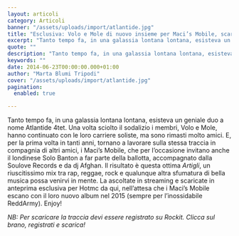 ```yaml
---
layout: articoli
category: Articoli
banner: "/assets/uploads/import/atlantide.jpg"
title: "Esclusiva: Volo e Mole di nuovo insieme per Maci’s Mobile, scarica in anteprima!"
excerpt: "Tanto tempo fa, in una galassia lontana lontana, esisteva un geniale duo a nome Atlantide 4tet. Una volta sciolto il sodalizio i membri, Volo e Mole, hanno continuato con le loro carriere soliste, ma sono rimasti molto amici. E, per la prima volta in tanti anni, tornano a lavorare sulla stessa traccia in compagnia di [&hellip"
quote: ""
description: "Tanto tempo fa, in una galassia lontana lontana, esisteva un geniale duo a nome Atlantide 4tet. Una volta sciolto il sodalizio i membri, Volo e Mole, hanno continuato con le loro carriere soliste, ma sono rimasti molto amici. E, per la prima volta in tanti anni, tornano a lavorare sulla stessa traccia in compagnia di [&hellip"
keywords: ""
date: 2014-06-23T00:00:00.000+01:00
author: "Marta Blumi Tripodi"
cover: "/assets/uploads/import/atlantide.jpg"
pagination:
  enabled: true

---
```


[](https://hotmc.com/wp-content/uploads/2014/06/atlantide.jpg)

Tanto tempo fa, in una galassia lontana lontana, esisteva un geniale duo a nome Atlantide 4tet. Una volta sciolto il sodalizio i membri, Volo e Mole, hanno continuato con le loro carriere soliste, ma sono rimasti molto amici. E, per la prima volta in tanti anni, tornano a lavorare sulla stessa traccia in compagnia di altri amici, i Maci’s Mobile, che per l’occasione invitano anche il londinese Solo Banton a far parte della ballotta, accompagnato dalla Soulove Records e da dj Afghan. Il risultato è questa ottima _Artigli_, un riuscitissimo mix tra rap, reggae, rock e qualunque altra sfumatura di bella musica possa venirvi in mente. La ascoltate in streaming e scaricate in anteprima esclusiva per Hotmc da qui, nell’attesa che i Maci’s Mobile escano con il loro nuovo album nel 2015 (sempre per l’inossidabile ReddArmy). Enjoy!

_NB: Per scaricare la traccia devi essere registrato su Rockit. Clicca sul brano, registrati e scarica!_